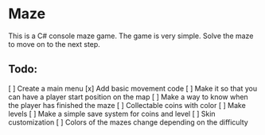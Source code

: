 # Maze
This is a C# console maze game. The game is very simple. Solve the maze to move on to the next step.

## Todo:
[ ] Create a main menu
[x] Add basic movement code
[ ] Make it so that you can have a player start position on the map
[ ] Make a way to know when the player has finished the maze
[ ] Collectable coins with color
[ ] Make levels
[ ] Make a simple save system for coins and level
[ ] Skin customization
[ ] Colors of the mazes change depending on the difficulty
